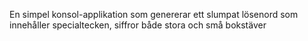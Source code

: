 En simpel konsol-applikation som genererar ett slumpat lösenord som innehåller specialtecken, siffror både stora och små bokstäver
